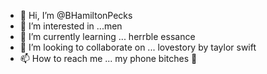 - 👋 Hi, I’m @BHamiltonPecks
- 👀 I’m interested in ...men
- 🌱 I’m currently learning ... herrble essance
- 💞️ I’m looking to collaborate on ... lovestory by taylor swift 
- 📫 How to reach me ... my phone bitches 🤪

<!---
BHamiltonPecks/BHamiltonPecks is a ✨ special ✨ repository because its `README.md` (this file) appears on your GitHub profile.
You can click the Preview link to take a look at your changes.
--->
